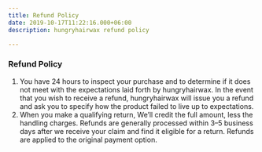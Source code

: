 ```yaml
---
title: Refund Policy
date: 2019-10-17T11:22:16.000+06:00
description: hungryhairwax refund policy

---
```

### Refund Policy

1. You have 24 hours to inspect your purchase and to determine if it does not meet with the expectations laid forth by hungryhairwax. In the event that you wish to receive a refund, hungryhairwax will issue you a refund and ask you to specify how the product failed to live up to expectations.
2. When you make a qualifying return, We’ll credit the full amount, less the handling charges. Refunds are generally processed within 3–5 business days after we receive your claim and find it eligible for a return. Refunds are applied to the original payment option.